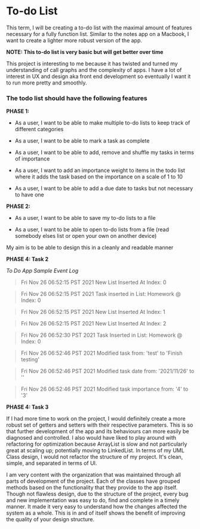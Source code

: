 # To-do List #

This term, I will be creating a to-do list with the maximal amount of features necessary for a fully function list. Similar to the notes app on a Macbook, I want to create a lighter more robust version of the app.

**NOTE: This to-do list is very basic but will get better over time**

This project is interesting to me because it has twisted and turned my understanding of call graphs and the complexity of apps. I have a lot of interest in UX and design aka front end development so eventually I want it to run more pretty and smoothly.

### The todo list should have the following features
**PHASE 1:**
* As a user, I want to be able to make multiple to-do lists to keep track of different categories

* As a user, I want to be able to mark a task as complete

* As a user, I want to be able to add, remove and shuffle my tasks in terms of importance

* As a user, I want to add an importance weight to items in the todo list where it adds the task based on the importance on a scale of 1 to 10

* As a user, I want to be able to add a due date to tasks but not necessary to have one

**PHASE 2:**
* As a user, I want to be able to save my to-do lists to a file

* As a user, I want to be able to open to-do lists from a file (read somebody elses list or open your own on another device)

My aim is to be able to design this in a cleanly and readable manner

**PHASE 4: Task 2**

*To Do App Sample Event Log*

> Fri Nov 26 06:52:15 PST 2021
New List Inserted At Index: 0


> Fri Nov 26 06:52:15 PST 2021
Task inserted in List:  Homework @ Index: 0


>Fri Nov 26 06:52:15 PST 2021
New List Inserted At Index: 1


>Fri Nov 26 06:52:15 PST 2021
New List Inserted At Index: 2


>Fri Nov 26 06:52:30 PST 2021
Task Inserted in List: Homework @ Index: 0


>Fri Nov 26 06:52:46 PST 2021
Modified task from: 'test' to 'Finish testing'


>Fri Nov 26 06:52:46 PST 2021
Modified task date from: '2021/11/26' to ''


>Fri Nov 26 06:52:46 PST 2021
Modified task importance from: '4' to '3'

**PHASE 4: Task 3**

If I had more time to work on the project, I would definitely
create a more robust set of getters and setters with their
respective parameters. This is so that further development of
the app and its behaviours can more easily be diagnosed and
controlled. I also would have liked to play around with
refactoring for optimization because ArrayList is slow and
not particularly great at scaling up; potentially moving to
LinkedList. In terms of my UML Class design, I would not
refactor the structure of my project. It's clean, simple,
and separated in terms of UI.

I am very content with the organization that was
maintained through all parts of development of the project. 
Each of the classes have grouped methods based on the 
functionality that they provide to the app itself. Though 
not flawless design, due to the structure of the project, 
every bug and new implementation was easy to do, find and 
complete in a timely manner. It made it very easy to 
understand how the changes affected the system as a whole. 
This is in and of itself shows the benefit of improving the 
quality of your design structure.
